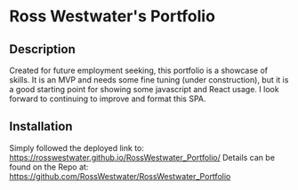 # Ross Westwater's Portfolio

## Description

Created for future employment seeking, this portfolio is a showcase of skills. It is an MVP and needs some fine tuning (under construction), but it is a good starting point for showing some javascript and React usage. I look forward to continuing to improve and format this SPA.

## Installation

Simply followed the deployed link to: https://rosswestwater.github.io/RossWestwater_Portfolio/
Details can be found on the Repo at: https://github.com/RossWestwater/RossWestwater_Portfolio 